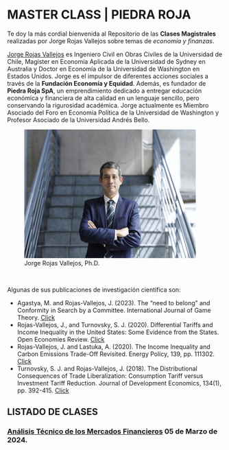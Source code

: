 # MASTER CLASS | PIEDRA ROJA

Te doy la más cordial bienvenida al Repositorio de las **Clases Magistrales** realizadas por Jorge Rojas Vallejos sobre temas de *economía y finanzas*. 

  
[Jorge Rojas Vallejos](https://www.jorgerojas.cl) es Ingeniero Civil en Obras Civiles de la Universidad de Chile, Magíster en Economía Aplicada de la Universidad de Sydney en Australia y Doctor en Economía de la Universidad de Washington en Estados Unidos. Jorge es el impulsor de diferentes acciones sociales a través de la **Fundación Economía y Equidad**. Además, es fundador de **Piedra Roja SpA**, un emprendimiento dedicado a entregar educación económica y financiera de alta calidad en un lenguaje sencillo, pero conservando la rigurosidad académica. Jorge actualmente es Miembro Asociado del Foro en Economía Política de la Universidad de Washington y Profesor Asociado de la Universidad Andrés Bello.

<figure>
<img src="jorgerojas.jpg" width="400" height="300">
<figcaption>Jorge Rojas Vallejos, Ph.D.</figcaption>
</figure>

$$ \quad $$ 

Algunas de sus publicaciones de investigación científica son:

- Agastya, M. and Rojas-Vallejos, J. (2023). The “need to belong” and Conformity in Search by a Committee. International Journal of Game Theory. [Click](https://link.springer.com/article/10.1007/s00182-023-00838-3)
- Rojas-Vallejos, J., and Turnovsky, S. J. (2020). Differential Tariffs and Income Inequality in the United States: Some Evidence from the States. Open Economies Review. [Click](https://link.springer.com/article/10.1007/s11079-020-09592-5)
- Rojas-Vallejos, J. and Lastuka, A. (2020). The Income Inequality and Carbon Emissions Trade-Off Revisited. Energy Policy, 139, pp. 111302. [Click](https://www.sciencedirect.com/science/article/pii/S0301421520300616)
- Turnovsky, S. J. and Rojas-Vallejos, J. (2018). The Distributional Consequences of Trade Liberalization: Consumption Tariff versus Investment Tariff Reduction. Journal of Development Economics, 134(1), pp. 392-415. [Click](https://www.sciencedirect.com/science/article/pii/S0304387818307260)

$$ $$

## LISTADO DE CLASES

### [Análisis Técnico de los Mercados Financieros]() 05 de Marzo de 2024.





